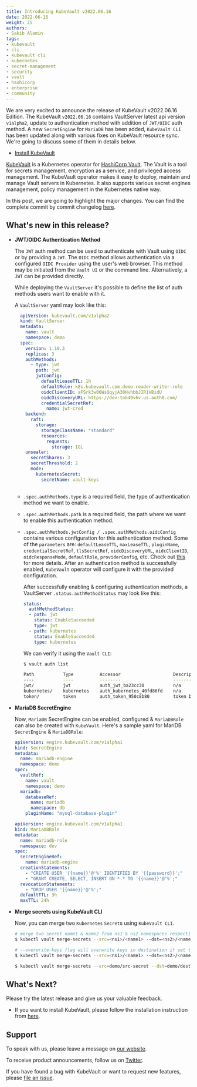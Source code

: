 ```yaml
---
title: Introducing KubeVault v2022.06.16
date: 2022-06-16
weight: 25
authors:
- Sakib Alamin
tags:
- kubevault
- cli
- kubevault cli
- kubernetes
- secret-management
- security
- vault
- hashicorp
- enterprise
- community
---
```


We are very excited to announce the release of KubeVault v2022.06.16 Edition. The KubeVault `v2022.06.16` contains VaultServer latest api version `v1alpha2`, update to authentication method with addition of `JWT/OIDC` auth method. A new `SecretEngine` for `MariaDB` has been added, `KubeVault CLI` has been updated along with various fixes on KubeVault resource sync. We're going to discuss some of them in details below.

- [Install KubeVault](https://kubevault.com/docs/v2022.06.16/setup/)

[KubeVault](https://kubevault.com) is a Kubernetes operator for [HashiCorp Vault](https://www.vaultproject.io/). The Vault is a tool for secrets management, encryption as a service, and privileged access management. The KubeVault operator makes it easy to deploy, maintain and manage Vault servers in Kubernetes. It also supports various secret engines management, policy management in the Kubernetes native way.

In this post, we are going to highlight the major changes. You can find the complete commit by commit changelog [here](https://github.com/kubevault/CHANGELOG/blob/master/releases/v2022.06.16/README.md).

## What's new in this release?
- **JWT/OIDC Authentication Method**

    The `JWT` auth method can be used to authenticate with Vault using `OIDC` or by providing a `JWT`. The `OIDC` method allows authentication via a configured `OIDC Provider` using the user's web browser. This method may be initiated from the `Vault UI` or the command line. Alternatively, a `JWT` can be provided directly.

  While deploying the `VaultServer` it's possible to define the list of auth methods users want to enable with it.

    A `VaultServer` yaml may look like this:

  ```yaml
    apiVersion: kubevault.com/v1alpha2
    kind: VaultServer
    metadata:
      name: vault
      namespace: demo
    spec:
      version: 1.10.3
      replicas: 3
      authMethods:
        - type: jwt
          path: jwt
          jwtConfig:
            defaultLeaseTTL: 1h
            defaultRole: k8s.kubevault.com.demo.reader-writer-role
            oidcClientID: aFSrk3w06WsQqyjA30HvhbbJIR1VBidU
            oidcDiscoveryURL: https://dev-tob49v6v.us.auth0.com/
            credentialSecretRef:
              name: jwt-cred
      backend:
        raft:
          storage:
            storageClassName: "standard"
            resources:
              requests:
                storage: 1Gi
      unsealer:
        secretShares: 3
        secretThreshold: 2
        mode:
          kubernetesSecret:
            secretName: vault-keys
      
  ```

  * `.spec.authMethods.type` is a required field, the type of authentication method we want to enable.
  * `.spec.authMethods.path` is a required field, the path where we want to enable this authentication method.
  * `.spec.authMethods.jwtConfig / .spec.authMethods.oidcConfig` contains various configuration for this authentication method. Some of the `parameters` are: `defaultLeaseTTL`, `maxLeaseTTL`, `pluginName`, `credentialSecretRef`, `tlsSecretRef`, `oidcDiscoveryURL`, `oidcClientID`, `oidcResponseMode`, `defaultRole`, `providerConfig`, etc. Check out [this](https://kubevault.com/docs/v2022.06.16/concepts/vault-server-crds/auth-methods/jwt-oidc/) for more details.
    After an authentication method is successfully enabled, `KubeVault` operator will configure it with the provided configuration.

    After successfully enabling & configuring authentication methods, a VaultServer `.status.authMethodStatus` may look like this:
    ```yaml
    status:
      authMethodStatus:
      - path: jwt
        status: EnableSucceeded
        type: jwt
      - path: kubernetes
        status: EnableSucceeded
        type: kubernetes
    
    ```

    We can verify it using the `Vault CLI`:

    ```bash
    $ vault auth list
    
    Path           Type          Accessor                    Description
    ----           ----          --------                    -----------
    jwt/           jwt           auth_jwt_ba23cc30           n/a
    kubernetes/    kubernetes    auth_kubernetes_40fd86fd    n/a
    token/         token         auth_token_950c8b80         token based credentials
    ```
- **MariaDB SecretEngine**

  Now, `MariaDB` SecretEngine can be enabled, configured & `MariaDBRole` can also be created with `KubeVault`.
  Here's a sample yaml for MariDB `SecretEngine` & `MariaDBRole`:

  ```yaml
  apiVersion: engine.kubevault.com/v1alpha1
  kind: SecretEngine
  metadata:
    name: mariadb-engine
    namespace: demo
  spec:
    vaultRef:
      name: vault
      namespace: demo
    mariadb:
      databaseRef:
        name: mariadb
        namespace: db
      pluginName: "mysql-database-plugin"
  
  ```
  ```yaml
  apiVersion: engine.kubevault.com/v1alpha1
  kind: MariaDBRole
  metadata:
    name: mariadb-role
    namespace: dev
  spec:
    secretEngineRef:
      name: mariadb-engine
    creationStatements:
      - "CREATE USER '{{name}}'@'%' IDENTIFIED BY '{{password}}';"
      - "GRANT CREATE, SELECT, INSERT ON *.* TO '{{name}}'@'%';"
    revocationStatements:
      - "DROP USER '{{name}}'@'%';" 
    defaultTTL: 3h
    maxTTL: 24h
  ```
- **Merge secrets using KubeVault CLI**
  
  Now, you can merge two `Kubernetes` `Secret`s using `KubeVault CLI`.
  ```bash
  # merge two secret name1 & name2 from ns1 & ns2 namespaces respectively
  $ kubectl vault merge-secrets --src=<ns1>/<name1> --dst=<ns2>/<name2>
  
  # --overwrite-keys flag will overwrite keys in destination if set to true.
  $ kubectl vault merge-secrets --src=<ns1>/<name1> --dst=<ns2>/<name2> --overwrite-keys=true
  
  $ kubectl vault merge-secrets --src=demo/src-secret --dst=demo/dest-cred
  ```
  
## What's Next?

Please try the latest release and give us your valuable feedback.

- If you want to install KubeVault, please follow the installation instruction from [here](https://kubevault.com/docs/v2022.06.16/setup).

## Support

To speak with us, please leave a message on [our website](https://appscode.com/contact/).

To receive product announcements, follow us on [Twitter](https://twitter.com/KubeVault).

If you have found a bug with KubeVault or want to request new features, please [file an issue](https://github.com/kubevault/project/issues/new).
